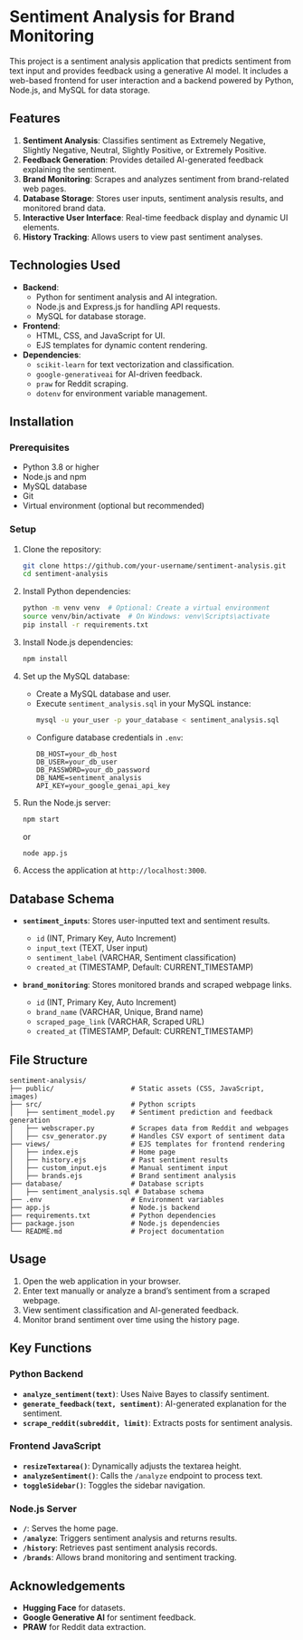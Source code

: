 # Sentiment Analysis for Brand Monitoring

This project is a sentiment analysis application that predicts sentiment from text input and provides feedback using a generative AI model. It includes a web-based frontend for user interaction and a backend powered by Python, Node.js, and MySQL for data storage.

## Features

1. **Sentiment Analysis**: Classifies sentiment as Extremely Negative, Slightly Negative, Neutral, Slightly Positive, or Extremely Positive.
2. **Feedback Generation**: Provides detailed AI-generated feedback explaining the sentiment.
3. **Brand Monitoring**: Scrapes and analyzes sentiment from brand-related web pages.
4. **Database Storage**: Stores user inputs, sentiment analysis results, and monitored brand data.
5. **Interactive User Interface**: Real-time feedback display and dynamic UI elements.
6. **History Tracking**: Allows users to view past sentiment analyses.

## Technologies Used

- **Backend**:
  - Python for sentiment analysis and AI integration.
  - Node.js and Express.js for handling API requests.
  - MySQL for database storage.
- **Frontend**:
  - HTML, CSS, and JavaScript for UI.
  - EJS templates for dynamic content rendering.
- **Dependencies**:
  - `scikit-learn` for text vectorization and classification.
  - `google-generativeai` for AI-driven feedback.
  - `praw` for Reddit scraping.
  - `dotenv` for environment variable management.

## Installation

### Prerequisites

- Python 3.8 or higher
- Node.js and npm
- MySQL database
- Git
- Virtual environment (optional but recommended)

### Setup

1. Clone the repository:
   ```bash
   git clone https://github.com/your-username/sentiment-analysis.git
   cd sentiment-analysis
   ```

2. Install Python dependencies:
   ```bash
   python -m venv venv  # Optional: Create a virtual environment
   source venv/bin/activate  # On Windows: venv\Scripts\activate
   pip install -r requirements.txt
   ```

3. Install Node.js dependencies:
   ```bash
   npm install
   ```

4. Set up the MySQL database:
   - Create a MySQL database and user.
   - Execute `sentiment_analysis.sql` in your MySQL instance:
     ```bash
     mysql -u your_user -p your_database < sentiment_analysis.sql
     ```
   - Configure database credentials in `.env`:
     ```plaintext
     DB_HOST=your_db_host
     DB_USER=your_db_user
     DB_PASSWORD=your_db_password
     DB_NAME=sentiment_analysis
     API_KEY=your_google_genai_api_key
     ```

5. Run the Node.js server:
   ```bash
   npm start
   ```
   or
   ```bash
   node app.js
   ```

6. Access the application at `http://localhost:3000`.

## Database Schema

- **`sentiment_inputs`**: Stores user-inputted text and sentiment results.
  - `id` (INT, Primary Key, Auto Increment)
  - `input_text` (TEXT, User input)
  - `sentiment_label` (VARCHAR, Sentiment classification)
  - `created_at` (TIMESTAMP, Default: CURRENT_TIMESTAMP)

- **`brand_monitoring`**: Stores monitored brands and scraped webpage links.
  - `id` (INT, Primary Key, Auto Increment)
  - `brand_name` (VARCHAR, Unique, Brand name)
  - `scraped_page_link` (VARCHAR, Scraped URL)
  - `created_at` (TIMESTAMP, Default: CURRENT_TIMESTAMP)

## File Structure

```
sentiment-analysis/
├── public/                   # Static assets (CSS, JavaScript, images)
├── src/                      # Python scripts
│   ├── sentiment_model.py    # Sentiment prediction and feedback generation
│   ├── webscraper.py         # Scrapes data from Reddit and webpages
│   ├── csv_generator.py      # Handles CSV export of sentiment data
├── views/                    # EJS templates for frontend rendering
│   ├── index.ejs             # Home page
│   ├── history.ejs           # Past sentiment results
│   ├── custom_input.ejs      # Manual sentiment input
│   ├── brands.ejs            # Brand sentiment analysis
├── database/                 # Database scripts
│   ├── sentiment_analysis.sql # Database schema
├── .env                      # Environment variables
├── app.js                    # Node.js backend
├── requirements.txt          # Python dependencies
├── package.json              # Node.js dependencies
└── README.md                 # Project documentation
```

## Usage

1. Open the web application in your browser.
2. Enter text manually or analyze a brand’s sentiment from a scraped webpage.
3. View sentiment classification and AI-generated feedback.
4. Monitor brand sentiment over time using the history page.

## Key Functions

### Python Backend
- **`analyze_sentiment(text)`**: Uses Naive Bayes to classify sentiment.
- **`generate_feedback(text, sentiment)`**: AI-generated explanation for the sentiment.
- **`scrape_reddit(subreddit, limit)`**: Extracts posts for sentiment analysis.

### Frontend JavaScript
- **`resizeTextarea()`**: Dynamically adjusts the textarea height.
- **`analyzeSentiment()`**: Calls the `/analyze` endpoint to process text.
- **`toggleSidebar()`**: Toggles the sidebar navigation.

### Node.js Server
- **`/`**: Serves the home page.
- **`/analyze`**: Triggers sentiment analysis and returns results.
- **`/history`**: Retrieves past sentiment analysis records.
- **`/brands`**: Allows brand monitoring and sentiment tracking.

## Acknowledgements

- **Hugging Face** for datasets.
- **Google Generative AI** for sentiment feedback.
- **PRAW** for Reddit data extraction.
